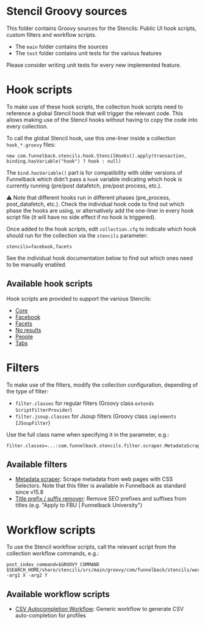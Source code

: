 # Stencil Groovy sources

This folder contains Groovy sources for the Stencils: Public UI hook scripts, custom filters and workflow scripts.

* The `main` folder contains the sources
* The `test` folder contains unit tests for the various features

Please consider writing unit tests for every new implemented feature.
 
# Hook scripts

To make use of these hook scripts, the collection hook scripts need to reference a global Stencil hook that will trigger the relevant code. This allows making use of the Stencil hooks without having to copy the code into every collection.

To call the global Stencil hook, use this one-liner inside a collection `hook_*.groovy` files:

```
new com.funnelback.stencils.hook.StencilHooks().apply(transaction, binding.hasVariable("hook") ? hook : null)
```

The `bind.hasVariable()` part is for compatibility with older versions of Funnelback which didn't pass a `hook` variable indicating which hook is currently running (pre/post datafetch, pre/post process, etc.).

:warning: Note that different hooks run in different phases (pre_process, post_datafetch, etc.). Check the individual hook code to find out which phase the hooks are using, or alternatively add the one-liner in every hook script file (it will have no side effect if no hook is triggered).

Once added to the hook scripts, edit `collection.cfg` to indicate which hook should run for the collection via the `stencils` parameter:

```
stencils=facebook,facets
```

See the individual hook documentation below to find out which ones need to be manually enabled.

## Available hook scripts

Hook scripts are provided to support the various Stencils:

* [Core](main/groovy/com/funnelback/stencils/hook/core/README.md)
* [Facebook](main/groovy/com/funnelback/stencils/hook/facebook/README.md)
* [Facets](main/groovy/com/funnelback/stencils/hook/facets/README.md)
* [No results](main/groovy/com/funnelback/stencils/hook/noresults/README.md)
* [People](main/groovy/com/funnelback/stencils/hook/people/README.md)
* [Tabs](main/groovy/com/funnelback/stencils/hook/tabs/README.md)

# Filters

To make use of the filters, modify the collection configuration, depending of the type of filter:

* `filter.classes` for regular filters (Groovy class `extends ScriptFilterProvider`)
* `filter.jsoup.classes` for Jsoup filters (Groovy class `implements IJSoupFilter`)

Use the full class name when specifying it in the parameter, e.g.:

```
filter.classes=...:com.funnelback.stencils.filter.scraper.MetadataScraperFilter
```

## Available filters

* [Metadata scraper](main/groovy/com/funnelback/stencils/filter/scraper/README.md): Scrape metadata from web pages with CSS Selectors. Note that this filter is available in Funnelback as standard since v15.8
* [Title prefix / suffix remover](main/groovy/com/funnelback/stencils/filter/title/README.md): Remove SEO prefixes and suffixes from titles (e.g. "Apply to FBU | Funnelback University")

# Workflow scripts

To use the Stencil workflow scripts, call the relevant script from the collection workflow commands, e.g.:

```
post_index_command=$GROOVY_COMMAND $SEARCH_HOME/share/stencils/src/main/groovy/com/funnelback/stencils/workflow/.../myWorkflow.goovy -arg1 X -arg2 Y
```

## Available workflow scripts

* [CSV Autocompletion Workflow](main/groovy/com/funnelback/stencils/workflow/autocompletion/README.md): Generic workflow to generate CSV auto-completion for profiles
